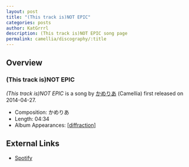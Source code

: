 ```yaml
---
layout: post
title: "(This track is)NOT EPIC"
categories: posts
author: KatGrrrl
description: (This track is)NOT EPIC song page
permalink: camellia/discography/:title
---
```


## Overview

### (This track is)NOT EPIC

*(This track is)NOT EPIC* is a song by [かめりあ](/camellia) (Camellia) first released on 2014-04-27.

* Composition: かめりあ
* Length: 04:34
* Album Appearances: [\[diffraction\]](<{% link postsInclude/_posts/camellia/albums/diffraction/2023-12-05-diffraction.md %}>)

## External Links

* [Spotify](https://open.spotify.com/track/7gWsPWy5zFTgpYWF3shKKI?si=252e4d79b6224f79)

